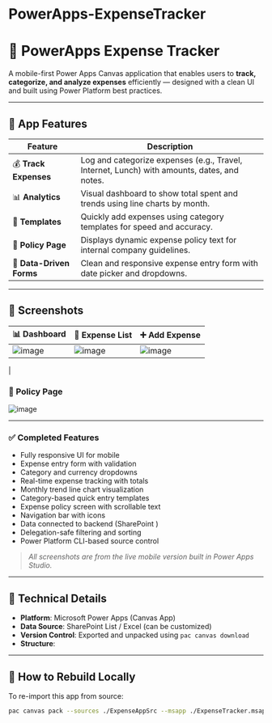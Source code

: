 # PowerApps-ExpenseTracker

# 💸 PowerApps Expense Tracker

A mobile-first Power Apps Canvas application that enables users to **track, categorize, and analyze expenses** 
efficiently — designed with a clean UI and built using Power Platform best practices.

---

## 📱 App Features

| Feature | Description |
|--------|-------------|
| 💰 **Track Expenses** | Log and categorize expenses (e.g., Travel, Internet, Lunch) with amounts, dates, and notes. |
| 📊 **Analytics** | Visual dashboard to show total spent and trends using line charts by month. |
| 📂 **Templates** | Quickly add expenses using category templates for speed and accuracy. |
| 📄 **Policy Page** | Displays dynamic expense policy text for internal company guidelines. |
| 🧾 **Data-Driven Forms** | Clean and responsive expense entry form with date picker and dropdowns. |

---

## 🧠 Screenshots

| 📊 Dashboard | 🧾 Expense List | ➕ Add Expense |
|-------------|----------------|----------------|
|![image](https://github.com/user-attachments/assets/1ade6b63-f333-4c31-b47a-61bf0649970a)| ![image](https://github.com/user-attachments/assets/9be00a6c-fabc-4378-96b4-f6aff4bc4b12)| ![image](https://github.com/user-attachments/assets/984f3d23-ee25-4b00-b799-d28a8ad0be3a)
 |

### 📘 Policy Page

![image](https://github.com/user-attachments/assets/5dbc0281-aec7-4673-b3e8-5a23825c0087)


---

### ✅ Completed Features

- Fully responsive UI for mobile
- Expense entry form with validation
- Category and currency dropdowns
- Real-time expense tracking with totals
- Monthly trend line chart visualization
- Category-based quick entry templates
- Expense policy screen with scrollable text
- Navigation bar with icons
- Data connected to backend (SharePoint )
- Delegation-safe filtering and sorting
- Power Platform CLI-based source control

> _All screenshots are from the live mobile version built in Power Apps Studio._


---

## 🔧 Technical Details

- **Platform**: Microsoft Power Apps (Canvas App)
- **Data Source**: SharePoint List / Excel (can be customized)
- **Version Control**: Exported and unpacked using `pac canvas download`
- **Structure**:


---

## 🚀 How to Rebuild Locally

To re-import this app from source:

```bash
pac canvas pack --sources ./ExpenseAppSrc --msapp ./ExpenseTracker.msapp

